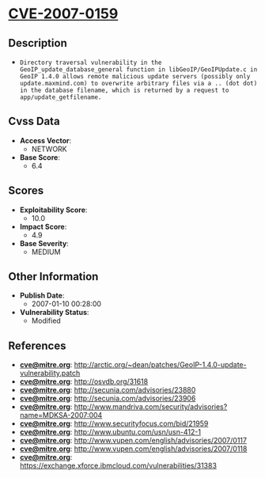 
# [CVE-2007-0159](https://cve.mitre.org/cgi-bin/cvename.cgi?name=CVE-2007-0159)

## Description

- `Directory traversal vulnerability in the GeoIP_update_database_general function in libGeoIP/GeoIPUpdate.c in GeoIP 1.4.0 allows remote malicious update servers (possibly only update.maxmind.com) to overwrite arbitrary files via a .. (dot dot) in the database filename, which is returned by a request to app/update_getfilename.`

## Cvss Data

- **Access Vector**:
  - NETWORK
- **Base Score**:
  - 6.4

## Scores

- **Exploitability Score**:
  - 10.0
- **Impact Score**:
  - 4.9
- **Base Severity**:
  - MEDIUM

## Other Information

- **Publish Date**:
  - 2007-01-10 00:28:00
- **Vulnerability Status**:
  - Modified

## References

- **cve@mitre.org**: http://arctic.org/~dean/patches/GeoIP-1.4.0-update-vulnerability.patch
- **cve@mitre.org**: http://osvdb.org/31618
- **cve@mitre.org**: http://secunia.com/advisories/23880
- **cve@mitre.org**: http://secunia.com/advisories/23906
- **cve@mitre.org**: http://www.mandriva.com/security/advisories?name=MDKSA-2007:004
- **cve@mitre.org**: http://www.securityfocus.com/bid/21959
- **cve@mitre.org**: http://www.ubuntu.com/usn/usn-412-1
- **cve@mitre.org**: http://www.vupen.com/english/advisories/2007/0117
- **cve@mitre.org**: http://www.vupen.com/english/advisories/2007/0118
- **cve@mitre.org**: https://exchange.xforce.ibmcloud.com/vulnerabilities/31383
